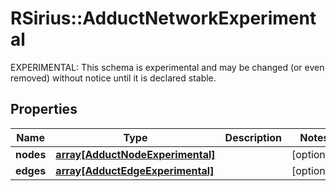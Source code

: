 # RSirius::AdductNetworkExperimental

EXPERIMENTAL: This schema is experimental and may be changed (or even removed) without notice until it is declared stable.

## Properties
Name | Type | Description | Notes
------------ | ------------- | ------------- | -------------
**nodes** | [**array[AdductNodeExperimental]**](AdductNodeExperimental.md) |  | [optional] 
**edges** | [**array[AdductEdgeExperimental]**](AdductEdgeExperimental.md) |  | [optional] 


